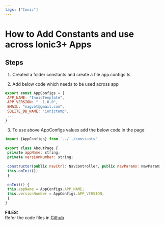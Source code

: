 ```yaml
---
tags: ["Ionic"]
---
```


# How to Add Constants and use across Ionic3+ Apps  

<!--markdownlint-disable MD013 MD029 MD036 MD024 MD033 MD040 MD042 MD001 MD051 MD025 MD052-->
  
## Steps  

1. Created a folder constants and create a file app.configs.ts  
  
2. Add below code which needs to be used across app  
<!-- truncate -->
```js
export const AppConfigs = {  
 APP_NAME: "InoicTemplate",  
 APP_VERSION: "  1.0.0",  
 EMAIL: "nagvbt@gmail.com",  
 SQLITE_DB_NAME: "ionictemp",  
 ...  
}  
```
  
3. To use above AppConfigs values add the below code in the page  

```js
import {AppConfigs} from '../../constants'  
  
export class AboutPage {  
 private appName: string;  
 private versionNumber: string;  
  
 constructor(public navCtrl: NavController, public navParams: NavParams) {  
 this.onInit();  
 }  
  
 onInit() {  
 this.appName = AppConfigs.APP_NAME;  
 this.versionNumber = AppConfigs.APP_VERSION;  
 }  
}  
```
  
**FILES:**  
Refer the code files in [Github](https://github.com/nagvbt/IonicTemplate/commit/6928fcdecbd1bf08cecb83daa91332e1237f005b)
